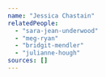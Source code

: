 ```yaml
---
name: "Jessica Chastain"
relatedPeople:
  - "sara-jean-underwood"
  - "meg-ryan"
  - "bridgit-mendler"
  - "julianne-hough"
sources: []
---
```


